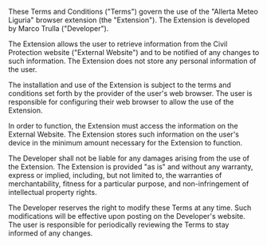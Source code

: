 These Terms and Conditions ("Terms") govern the use of the "Allerta Meteo Liguria" browser extension (the "Extension"). The Extension is developed by Marco Trulla ("Developer").

<ui-info-box header='Article 1 - Subject Matter'>

The Extension allows the user to retrieve information from the Civil Protection website ("External Website") and to be notified of any changes to such information. The Extension does not store any personal information of the user.

</ui-info-box>

<ui-info-box header='Article 2 - Installation and Use'>

The installation and use of the Extension is subject to the terms and conditions set forth by the provider of the user's web browser. The user is responsible for configuring their web browser to allow the use of the Extension.

</ui-info-box>

<ui-info-box header='Article 3 - Access to Information'>
In order to function, the Extension must access the information on the External Website. The Extension stores such information on the user's device in the minimum amount necessary for the Extension to function.

</ui-info-box>

<ui-info-box header='Article 4 - Limitation of Liability'>

The Developer shall not be liable for any damages arising from the use of the Extension. The Extension is provided "as is" and without any warranty, express or implied, including, but not limited to, the warranties of merchantability, fitness for a particular purpose, and non-infringement of intellectual property rights.

</ui-info-box>

<ui-info-box header='Article 5 - Changes to the Terms and Conditions'>

The Developer reserves the right to modify these Terms at any time. Such modifications will be effective upon posting on the Developer's website. The user is responsible for periodically reviewing the Terms to stay informed of any changes.

</ui-info-box>

